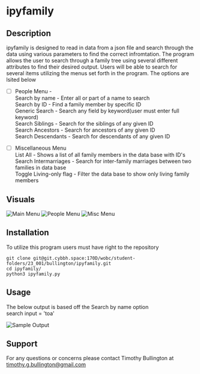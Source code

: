 # ipyfamily



## Description

ipyfamily is designed to read in data from  a json file and search through the data using various parameters to find the correct infromtation. The program allows the user to search through a family tree using several different attributes to find their desired output. Users will be able to search for several items utilizing the menus set forth in the program. The options are lsited below

- [ ] People Menu - <br />
        Search by name - Enter all or part of a name to search<br />
        Search by ID - Find a family member by specific ID<br />
        Generic Search - Search any field by keyword(user must enter full keyword)<br />
        Search Siblings - Search for the siblings of any given ID<br />
        Search Ancestors - Search for ancestors of any given ID<br />
        Search Descendants - Search for descendants of any given ID<br />

- [ ] Miscellaneous Menu<br />
        List All - Shows a list of all family members in the data base with ID's<br />
        Search Intermarriages - Search for inter-family marriages between two families in data base<br />
        Toggle Living-only flag - Filter the data base to show only living family members<br />

## Visuals

![Main Menu](/uploads/0781e48ad1b7b3e1020cefd9a8679a0f/image.png)
![People Menu](/uploads/a34f863526263722dd198b54472b544d/image.png)
![Misc Menu](/uploads/6234541361e6909f635270ebbe0e0089/image.png)

## Installation
To utilize this program users must have right to the repository


```
git clone git@git.cybbh.space:170D/wobc/student-folders/23_001/bullington/ipyfamily.git
cd ipyfamily/
python3 ipyfamily.py
```

## Usage
The below output is based off the Search by name option<br />
search input = 'toa'<br />

![Sample Output](/uploads/26d815d41885e39a1e6db12db021d150/image.png)


## Support
For any questions or concerns please contact Timothy Bullington at timothy.g.bullington@gmail.com
